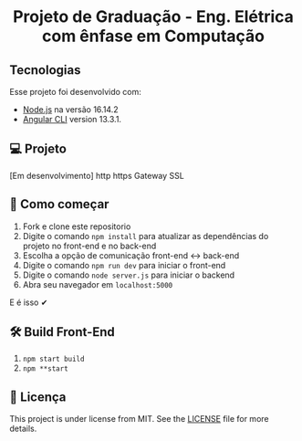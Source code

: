 <h1 align="center">
 Projeto de Graduação - Eng. Elétrica com ênfase em Computação
</h1>

## Tecnologias

Esse projeto foi desenvolvido com:

- [Node.js](https://nodejs.org/en/) na versão 16.14.2
- [Angular CLI](https://github.com/angular/angular-cli) version 13.3.1.

## 💻 Projeto
[Em desenvolvimento]
http
https
Gateway 
SSL

## 🏁 Como começar

1. Fork e clone este repositorio
1. Digite o comando `npm install` para atualizar as dependências do projeto no front-end e no back-end
1. Escolha a opção de comunicação front-end <-> back-end 
1. Digite o comando `npm run dev` para iniciar o front-end
1. Digite o comando `node server.js` para iniciar o backend
1. Abra seu navegador em `localhost:5000`

E é isso ✔

## 🛠️ Build Front-End

1. `npm start build`
1. `npm **start`

## 📝 Licença

This project is under license from MIT. See the [LICENSE](LICENSE) file for more details.
